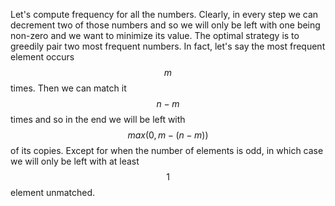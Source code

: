 Let's compute frequency for all the numbers.  Clearly, in every step we can decrement two of those numbers and so we will only be left with one being non-zero and we want to minimize its value.  The optimal strategy is to greedily pair two most frequent numbers.  In fact, let's say the most frequent element occurs $$m$$ times.  Then we can match it $$n - m$$ times and so in the end we will be left with $$max(0, m - (n - m))$$ of its copies.  Except for when the number of elements is odd, in which case we will only be left with at least $$1$$ element unmatched.
